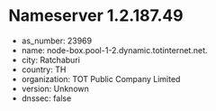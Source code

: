 # Nameserver 1.2.187.49

* as_number: 23969
* name: node-box.pool-1-2.dynamic.totinternet.net.
* city: Ratchaburi
* country: TH
* organization: TOT Public Company Limited
* version: Unknown
* dnssec: false
